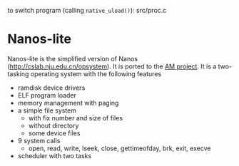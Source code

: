 to switch program (calling `native_uload()`): src/proc.c

# Nanos-lite

Nanos-lite is the simplified version of Nanos (http://cslab.nju.edu.cn/opsystem).
It is ported to the [AM project](https://github.com/NJU-ProjectN/abstract-machine.git).
It is a two-tasking operating system with the following features
* ramdisk device drivers
* ELF program loader
* memory management with paging
* a simple file system
  * with fix number and size of files
  * without directory
  * some device files
* 9 system calls
  * open, read, write, lseek, close, gettimeofday, brk, exit, execve
* scheduler with two tasks

